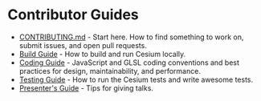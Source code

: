 # Contributor Guides

* [CONTRIBUTING.md](../../CONTRIBUTING.md) - Start here.  How to find something to work on, submit issues, and open pull requests.
* [Build Guide](BuildGuide/README.md) - How to build and run Cesium locally.
* [Coding Guide](CodingGuide/README.md) - JavaScript and GLSL coding conventions and best practices for design, maintainability, and performance.
* [Testing Guide](TestingGuide/README.md) - How to run the Cesium tests and write awesome tests.
* [Presenter's Guide](PresentersGuide/README.md) - Tips for giving talks.
